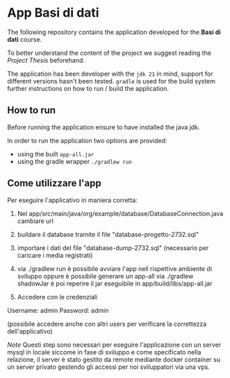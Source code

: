 # App Basi di dati

The following repository contains the application developed for the **Basi di dati** course.

To better understand the content of the project we suggest reading the *Project Thesis* beforehand.

The application has been developer with the `jdk 21` in mind, support for different versions hasn't been tested. `gradle` is used for the build system
further instructions on how to run / build the application.

## How to run
Before running the application ensure to have installed the java jdk.

In order to run the application two options are provided:
- using the built `app-all.jar`
- using the gradle wrapper `./gradlew run`

## Come utilizzare l'app

Per eseguire l'applicativo in maniera corretta:

1. Nel app/src/main/java/org/example/database/DatabaseConnection.java cambiare url

2. buildare il database tramite il file "database-progetto-2732.sql"

3. importare i dati del file "database-dump-2732.sql" (necessario per caricare i media registrati)

4. via ./gradlew run è possibile avviare l'app nell rispettive ambiente di sviluppo
oppure è possibile generare un app-all via ./gradlew shadowJar è poi reperire il jar eseguibile
in app/build/libs/app-all.jar

5. Accedere con le credenziali 

Username: admin
Password: admin

(possibile accedere anche con altri users per verificare la correttezza dell'applicativo)

*Note*
Questi step sono necessari per eseguire l'applicazione con un server mysql in locale
siccome in fase di sviluppo e come specificato nella relazione, il server è stato gestito
da remote mediante docker container su un server privato gestendo gli accessi per noi sviluppatori
via una vps.